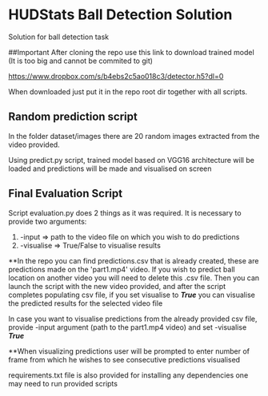 # HUDStats Ball Detection Solution
Solution for ball detection task

##Important
After cloning the repo use this link to download trained model (It is too big and cannot be commited to git)

https://www.dropbox.com/s/b4ebs2c5ao018c3/detector.h5?dl=0

When downloaded just put it in the repo root dir together with all scripts.

## Random prediction script
In the folder dataset/images there are 20 random images extracted from the video provided.

Using predict.py script, trained model based on VGG16 architecture will be loaded and predictions will be made and visualised on screen
## Final Evaluation Script
Script evaluation.py does 2 things as it was required.
It is necessary to provide two arguments:
1. -input => path to the video file on which you wish to do predictions
2. -visualise => True/False to visualise results

**In the repo you can find predictions.csv that is already created, these are predictions made on the 'part1.mp4' video. If you wish to predict ball location on another video you will need to delete this .csv file. Then you can launch the script with the new video provided, and after the script completes populating csv file, if you set visualise to ***True*** you can visualise the predicted results for the selected video file

In case you want to visualise predictions from the already provided csv file, provide -input argument (path to the part1.mp4 video) and set -visualise ***True***

**When visualizing predictions user will be prompted to enter number of frame from which he wishes to see consecutive predictions visualised

requirements.txt file is also provided for installing any dependencies one may need to run provided scripts
